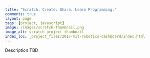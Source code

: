 ```yaml
---
title: "Scratch: Create. Share. Learn Programming."
comments: true
layout: page
tags: [project, javascript]
image: /images/scratch-thumbnail.png
image_alt: scratch project thumbnail
index_loc: _project_files/2017-mit-robotics-dashboard/index.html
---
```


Description TBD
